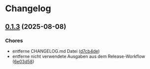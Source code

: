 # Changelog

## [0.1.3](https://github.com/bauer-group/automation-templates/compare/v0.1.2...v0.1.3) (2025-08-08)


### Chores

* entferne CHANGELOG.md Datei ([d7cb4de](https://github.com/bauer-group/automation-templates/commit/d7cb4de523c705f575d7a174d8a53cf1161afb28))
* entferne nicht verwendete Ausgaben aus dem Release-Workflow ([6e03d58](https://github.com/bauer-group/automation-templates/commit/6e03d5840b256859b2f522435d1796f82a0dadd6))
